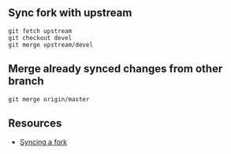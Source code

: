 ## Sync fork with upstream

```
git fetch upstream
git checkout devel
git merge upstream/devel
```

## Merge already synced changes from other branch

```
git merge origin/master
```

## Resources

 - [Syncing a fork](https://help.github.com/articles/syncing-a-fork/)
